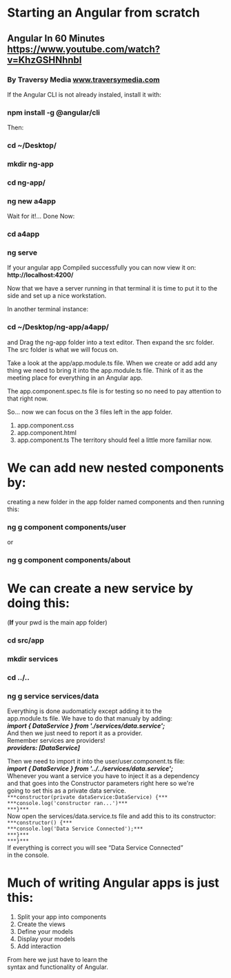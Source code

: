 # Starting an Angular from scratch
## Angular In 60 Minutes  https://www.youtube.com/watch?v=KhzGSHNhnbI
### By Traversy Media www.traversymedia.com  

If the Angular CLI is not already instaled, install it with:
### npm install -g @angular/cli

Then:
### cd ~/Desktop/
### mkdir ng-app
### cd ng-app/
### ng new a4app

Wait for it!... Done
Now:
### cd a4app
### ng serve

If your angular app Compiled successfully you 
can now view it on:  **http://localhost:4200/**

Now that we have a server running in that terminal
it is time to put it to the side and set up a nice workstation.

In another terminal instance: 
### cd ~/Desktop/ng-app/a4app/
and
Drag the ng-app folder into a text editor.
Then expand the src folder. 
The src folder is what we will focus on.

Take a look at the app/app.module.ts file.
When we create or add add any thing we need to
bring it into the app.module.ts file.
Think of it as the meeting place for everything
in an Angular app.

The app.component.spec.ts file is for testing
so no need to pay attention to that right now.

So... now we can focus on the 3 files left in the app folder.
1. app.component.css
2. app.component.html
3. app.component.ts
The territory should feel a little more familiar now.

# We can add new nested components by: 
creating a new folder in the app folder named components 
and then running this:
### ng g component components/user
or
### ng g component components/about



# We can create a new service by doing this:
(**If** your pwd is the main app folder)
### cd src/app
### mkdir services
### cd ../..
### ng g service services/data  
Everything is done audomaticly except adding it to the  
app.module.ts file. We have to do that manualy by adding:  
***import { DataService } from './services/data.service';***  
And then we just need to report it as a provider.  
Remember services are providers!  
***providers: [DataService]***  

Then we need to import it into the user/user.component.ts file:  
***import { DataService } from '../../services/data.service';***  
Whenever you want a service you have to inject it as a dependency  
and that goes into the Constructor parameters right here so we're  
going to set this as a private data service.  
`***constructor(private dataService:DataService) {***  `  
 ` ***console.log('constructor ran...')***  `  
`***}***  `  
Now open the services/data.service.ts file and add this to its constructor:  
  `***constructor() {***  `  
  `	***console.log('Data Service Connected');***  `  
 ` ***}***  `  
`***}*** `   
If everything is correct you will see “Data Service Connected”  
in the console.  

# Much of writing Angular apps is just this:  
1. Split your app into components
2. Create the views
3. Define your models
4. Display your models
5. Add interaction

From here we just have to learn the  
syntax and functionality of Angular.





















